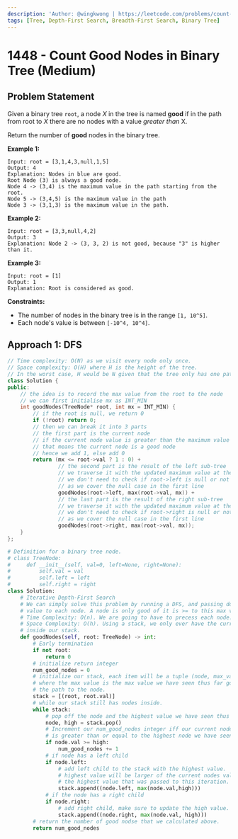 ```yaml
---
description: 'Author: @wingkwong | https://leetcode.com/problems/count-good-nodes-in-binary-tree/'
tags: [Tree, Depth-First Search, Breadth-First Search, Binary Tree]
---
```


# 1448 - Count Good Nodes in Binary Tree (Medium) 

## Problem Statement

Given a binary tree `root`, a node *X* in the tree is named **good** if in the path from root to *X* there are no nodes with a value *greater than* X.

Return the number of **good** nodes in the binary tree.

**Example 1:**

```
Input: root = [3,1,4,3,null,1,5]
Output: 4
Explanation: Nodes in blue are good.
Root Node (3) is always a good node.
Node 4 -> (3,4) is the maximum value in the path starting from the root.
Node 5 -> (3,4,5) is the maximum value in the path
Node 3 -> (3,1,3) is the maximum value in the path.
```

**Example 2:**

```
Input: root = [3,3,null,4,2]
Output: 3
Explanation: Node 2 -> (3, 3, 2) is not good, because "3" is higher than it.
```

**Example 3:**

```
Input: root = [1]
Output: 1
Explanation: Root is considered as good.
```

**Constraints:**

- The number of nodes in the binary tree is in the range `[1, 10^5]`.
- Each node's value is between `[-10^4, 10^4]`.

## Approach 1: DFS

<Tabs>
<TabItem value="cpp" label="C++">
<SolutionAuthor name="@wingkwong"/>

```cpp
// Time complexity: O(N) as we visit every node only once.
// Space complexity: O(H) where H is the height of the tree.
// In the worst case, H would be N given that the tree only has one path.
class Solution {
public:
    // the idea is to record the max value from the root to the node
    // we can first initialise mx as INT_MIN 
    int goodNodes(TreeNode* root, int mx = INT_MIN) {
        // if the root is null, we return 0
        if (!root) return 0;
        // then we can break it into 3 parts
        // the first part is the current node
        // if the current node value is greater than the maximum value so far
        // that means the current node is a good node
        // hence we add 1, else add 0
        return (mx <= root->val ? 1 : 0) + 
                // the second part is the result of the left sub-tree
                // we traverse it with the updated maximum value at the current point
                // we don't need to check if root->left is null or not here
                // as we cover the null case in the first line
                goodNodes(root->left, max(root->val, mx)) + 
                // the last part is the result of the right sub-tree
                // we traverse it with the updated maximum value at the current point
                // we don't need to check if root->right is null or not here
                // as we cover the null case in the first line
                goodNodes(root->right, max(root->val, mx));
    }
};
```

</TabItem>

<TabItem value="python" label="Python">
<SolutionAuthor name="@ColeB2"/>

```py
# Definition for a binary tree node.
# class TreeNode:
#     def __init__(self, val=0, left=None, right=None):
#         self.val = val
#         self.left = left
#         self.right = right
class Solution:
    # Iterative Depth-First Search
    # We can simply solve this problem by running a DFS, and passing down a max
    # value to each node. A node is only good of it is >= to this max value.
    # Time Complexity: O(n). We are going to have to precess each node.
    # Space Complexity: O(h). Using a stack, we only ever have the current path
    # inside our stack.
    def goodNodes(self, root: TreeNode) -> int:
        # Early termination
        if not root:
            return 0
        # initialize return integer
        num_good_nodes = 0
        # initialize our stack, each item will be a tuple (node, max_value)
        # where the max value is the max value we have seen thus far going down
        # the path to the node.
        stack = [(root, root.val)]
        # while our stack still has nodes inside.
        while stack:
            # pop off the node and the highest value we have seen thus far.
            node, high = stack.pop()
            # Increment our num_good_nodes integer iff our current nodes value
            # is greater than or equal to the highest node we have seen.
            if node.val >= high:
                num_good_nodes += 1
            # if node has a left child
            if node.left:
                # add left child to the stack with the highest value.
                # highest value will be larger of the current nodes value and
                # the highest value that was passed to this iteration.
                stack.append((node.left, max(node.val,high)))
            # if the node has a right child
            if node.right:
                # add right child, make sure to update the high value.
                stack.append((node.right, max(node.val, high)))
        # return the number of good nodse that we calculated above.
        return num_good_nodes
```

</TabItem>
</Tabs>